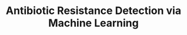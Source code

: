---
advisors:
- Arzucan Özgür
students:
- name: İbrahim Can Kaplan
- name: Onur Kılıçoğlu
title: Antibiotic Resistance Detection via Machine Learning
type: project
---